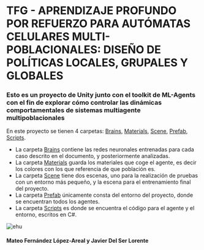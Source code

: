 # TFG - APRENDIZAJE PROFUNDO POR REFUERZO PARA AUTÓMATAS CELULARES MULTI-POBLACIONALES: DISEÑO DE POLÍTICAS LOCALES, GRUPALES Y GLOBALES
### Esto es un proyecto de Unity junto con el toolkit de ML-Agents con el fin de explorar cómo controlar las dinámicas comportamentales de sistemas multiagente multipoblacionales
En este proyecto se tienen 4 carpetas: [Brains](https://github.com/mateolopezareal/TFG/tree/master/Proyecto/Brains), [Materials](https://github.com/mateolopezareal/TFG/tree/master/Proyecto/Materials), [Scene](https://github.com/mateolopezareal/TFG/tree/master/Proyecto/Scene), [Prefab](https://github.com/mateolopezareal/TFG/tree/master/Proyecto/Prefab), [Scripts](https://github.com/mateolopezareal/TFG/tree/master/Proyecto/Scripts).
* La carpeta [Brains](https://github.com/mateolopezareal/TFG/tree/master/Proyecto/Brains) contiene las redes neuronales entrenadas para cada caso descrito en el documento, y posteriormente analizadas.
* La carpeta [Materials](https://github.com/mateolopezareal/TFG/tree/master/Proyecto/Materials) guarda los materiales que coge el agente, es decir los colores con los que referencia de que población es.
* La carpeta [Scene](https://github.com/mateolopezareal/TFG/tree/master/Proyecto/Scene) tiene dos escenas, uno para la realización de pruebas con un entorno más pequeño, y la escena para el entrenamiento final del proyecto.
* La carpeta [Prefab](https://github.com/mateolopezareal/TFG/tree/master/Proyecto/Prefab) únicamente consta del entorno del proyecto, donde se encuentran todos los agentes. 
* La carpeta [Scripts](https://github.com/mateolopezareal/TFG/tree/master/Proyecto/Scripts) es donde se encuentra el código para el agente y el entorno, escritos en C#.

![ehu](https://user-images.githubusercontent.com/63507571/87540253-a3e4c500-c69f-11ea-95bc-a7f67b0dddad.png)
#### Mateo Fernández López-Areal y Javier Del Ser Lorente
